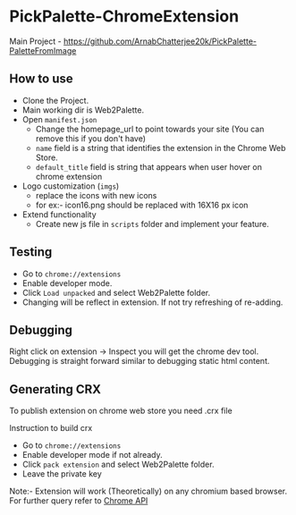 # PickPalette-ChromeExtension
Main Project - https://github.com/ArnabChatterjee20k/PickPalette-PaletteFromImage

## How to use
- Clone the Project.
- Main working dir is Web2Palette.
- Open `manifest.json`
  - Change the homepage_url to point towards your site (You can remove this if you don't have)
  - `name` field is a string that identifies the extension in the Chrome Web Store.
  - `default_title` field is string that appears when user hover on chrome extension
- Logo customization (`imgs`)
  - replace the icons with new icons
  - for ex:- icon16.png should be replaced with 16X16 px icon
- Extend functionality
  - Create new js file in `scripts` folder and implement your feature.

## Testing
- Go to `chrome://extensions`
- Enable developer mode.
- Click `Load unpacked` and select Web2Palette folder.
- Changing will be reflect in extension. If not try refreshing of re-adding.

## Debugging
Right click on extension -> Inspect you will get the chrome dev tool.
Debugging is straight forward similar to debugging static html content.


## Generating CRX
To publish extension on chrome web store you need .crx file

Instruction to build crx
- Go to `chrome://extensions`
- Enable developer mode if not already.
- Click `pack extension` and select Web2Palette folder.
- Leave the private key


Note:- Extension will work (Theoretically) on any chromium based browser.
For further query refer to [Chrome API](https://developer.chrome.com/docs/extensions/reference/api)
